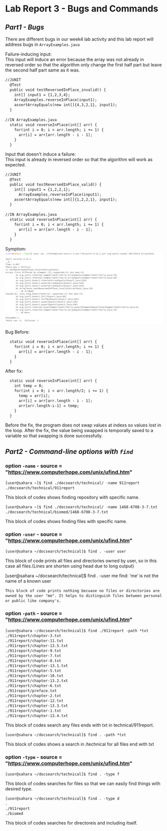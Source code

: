 # Lab Report 3 - Bugs and Commands

## *Part1 - Bugs*
There are different bugs in our week4 lab activity and this lab report will address bugs in ```ArrayExamples.java```      

Failure-inducing input:   
This input will induce an error because the array was not already in reversed order so that the algorithm only change the first half part but leave the second half part same as it was. 
```
//JUNIT
  @Test
  public void testReversedInPlace_invalid() {
    int[] input1 = {1,2,3,4};
    ArrayExamples.reverseInPlace(input1);
    assertArrayEquals(new int[]{4,3,2,1}, input1);
  }

//IN ArrayExamples.java
  static void reverseInPlace(int[] arr) {
    for(int i = 0; i < arr.length; i += 1) {
      arr[i] = arr[arr.length - i - 1];
    }
  }
```
Input that doesn't induce a failure:     
This input is already in reversed order so that the algorithm will work as expected. 
```
//JUNIT
  @Test
  public void testReversedInPlace_valid() {
    int[] input1 = {1,2,2,1};
      ArrayExamples.reverseInPlace(input1);
    assertArrayEquals(new int[]{1,2,2,1}, input1);
  }

//IN ArrayExamples.java
  static void reverseInPlace(int[] arr) {
    for(int i = 0; i < arr.length; i += 1) {
      arr[i] = arr[arr.length - i - 1];
    }
  }
```
Symptom:
![symptom](./screenshots/p1-lab3.png)  

Bug Before:
```
  static void reverseInPlace(int[] arr) {
    for(int i = 0; i < arr.length; i += 1) {
      arr[i] = arr[arr.length - i - 1];
    }
  }
```
After fix:
```
  static void reverseInPlace(int[] arr) {
    int temp = 0;
    for(int i = 0; i < arr.length/2; i += 1) {
      temp = arr[i];
      arr[i] = arr[arr.length - i - 1];
      arr[arr.length-i-1] = temp;
    }
  }
```
Before the fix, the program does not swap values at indexs so values lost in the loop.
After the fix, the value being swapped is temporally saved to a variable so that swapping is done successfully.

## *Part2 - Command-line options with ```find```*
###  option ```-name``` - source = "https://www.computerhope.com/unix/ufind.htm"
  ```
  [user@sahara ~]$ find ./docsearch/technical/ -name 911report
  ./docsearch/technical/911report
  ```
  This block of codes shows finding repository with specific name.
  
  ```
  [user@sahara ~]$ find ./docsearch/technical/ -name 1468-6708-3-7.txt
  ./docsearch/technical/biomed/1468-6708-3-7.txt
  ```
  This block of codes shows finding files with specific name.

###  option ```-user``` - source = "https://www.computerhope.com/unix/ufind.htm"
```
[user@sahara ~/docsearch/technical]$ find . -user user

```
This block of code prints all files and directories owned by user, so in this case all files.(Lines are shorten using head due to long output) 

[user@sahara ~/docsearch/technical]$ find . -user me
find: ‘me’ is not the name of a known user
```
This block of code prints nothing becuase no files or directories are owned by the user "me". It helps to distinguish files between personal or public like company's. 
```
###  option ```-path``` - source = "https://www.computerhope.com/unix/ufind.htm"
```
[user@sahara ~/docsearch/technical]$ find ./911report -path *txt
./911report/chapter-3.txt
./911report/chapter-11.txt
./911report/chapter-13.5.txt
./911report/chapter-9.txt
./911report/chapter-7.txt
./911report/chapter-8.txt
./911report/chapter-13.1.txt
./911report/chapter-5.txt
./911report/chapter-10.txt
./911report/chapter-13.2.txt
./911report/chapter-6.txt
./911report/preface.txt
./911report/chapter-2.txt
./911report/chapter-12.txt
./911report/chapter-13.3.txt
./911report/chapter-1.txt
./911report/chapter-13.4.txt
```
This block of codes search any files ends with txt in technical/911report.  

```
[user@sahara ~/docsearch/technical]$ find . -path *txt

```
This block of codes shows a search in /technical for all files end with txt   

###  option ```-type``` - source = "https://www.computerhope.com/unix/ufind.htm"

```
[user@sahara ~/docsearch/technical]$ find . -type f 

```
This block of codes searches for files so that we can easily find things with desired type.    

```
[user@sahara ~/docsearch/technical]$ find . -type d
.
./911report
./biomed
```
This block of codes searches for directoreis and including itself.       
      
